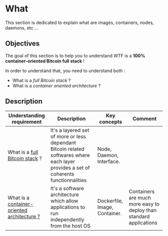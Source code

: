 What
==
This section is dedicated to explain what are images, containers, nodes, daemons, etc ...

Objectives
-
The goal of this section is to help you to understand WTF is a __100% container-oriented Bitcoin full stack__ !

In order to understand that, you need to understand both :
* What is a _full Bitcoin stack_ ?
* What is a _container oriented architecture_ ?  

Description
-

<table>
    <thead>
        <tr>
            <th>Understanding requirement</th>
            <th>Description</th>
            <th>Key concepts</th>
            <th>Comment</th>
        </tr>
    </thead>
    <tbody>
        <tr>
            <td>What is a <A href="https://github.com/babonet13/HostYourNode/blob/master/What/FullBitcoinStack.md">full Bitcoin stack</A> ?</td>
            <td>It's a layered set of more or less dependant Bitcoin related softwares where each layer provides a set of coherents functionnalities</td>
            <td>Node, Daemon, Interface.</td>
            <td></td>
        </tr>
        <tr>
            <td>What is a <A href="https://github.com/babonet13/HostYourNode/blob/master/What/ContainerOrientedArchitecture.md">container-oriented architecture ?</A></td>
            <td>It's a software architecture which allow applications to run independently from the host OS</td>
            <td>Dockerfile, Image, Container.</td>
            <td>Containers are much more easy to deploy than standard applications</td>
        </tr>
    </tbody>
</table>
